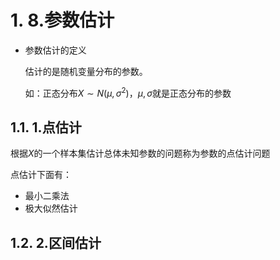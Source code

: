 # 1. 8.参数估计
* 参数估计的定义

    估计的是随机变量分布的参数。
    
    如：正态分布$X \sim N(\mu , \sigma^2)$，$\mu , \sigma$就是正态分布的参数
## 1.1. 1.点估计
   根据$X$的一个样本集估计总体未知参数的问题称为参数的点估计问题

点估计下面有：

* 最小二乘法
* 极大似然估计
                                           


## 1.2. 2.区间估计
   
